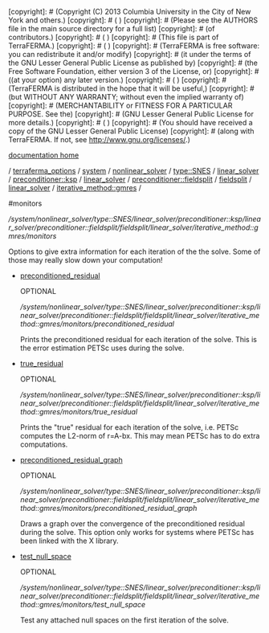 [copyright]: # (Copyright (C) 2013 Columbia University in the City of New York and others.)
[copyright]: # ( )
[copyright]: # (Please see the AUTHORS file in the main source directory for a full list)
[copyright]: # (of contributors.)
[copyright]: # ( )
[copyright]: # (This file is part of TerraFERMA.)
[copyright]: # ( )
[copyright]: # (TerraFERMA is free software: you can redistribute it and/or modify)
[copyright]: # (it under the terms of the GNU Lesser General Public License as published by)
[copyright]: # (the Free Software Foundation, either version 3 of the License, or)
[copyright]: # ((at your option) any later version.)
[copyright]: # ( )
[copyright]: # (TerraFERMA is distributed in the hope that it will be useful,)
[copyright]: # (but WITHOUT ANY WARRANTY; without even the implied warranty of)
[copyright]: # (MERCHANTABILITY or FITNESS FOR A PARTICULAR PURPOSE. See the)
[copyright]: # (GNU Lesser General Public License for more details.)
[copyright]: # ( )
[copyright]: # (You should have received a copy of the GNU Lesser General Public License)
[copyright]: # (along with TerraFERMA. If not, see <http://www.gnu.org/licenses/>.)

[documentation home](Documentation)

/ [terraferma_options](../../../../../../../../../../../terraferma_options) / [system](../../../../../../../../../../system) / [nonlinear_solver](../../../../../../../../../nonlinear_solver) / [type::SNES](../../../../../../../../type__SNES) / [linear_solver](../../../../../../../linear_solver) / [preconditioner::ksp](../../../../../../preconditioner__ksp) / [linear_solver](../../../../../linear_solver) / [preconditioner::fieldsplit](../../../../preconditioner__fieldsplit) / [fieldsplit](../../../fieldsplit) / [linear_solver](../../linear_solver) / [iterative_method::gmres](../iterative_method__gmres) /

#monitors

*/system/nonlinear_solver/type::SNES/linear_solver/preconditioner::ksp/linear_solver/preconditioner::fieldsplit/fieldsplit/linear_solver/iterative_method::gmres/monitors*

Options to give extra information for each iteration of the
the solve. Some of those may really slow down your computation!

* [preconditioned_residual](monitors/preconditioned_residual "child")

    OPTIONAL 

    */system/nonlinear_solver/type::SNES/linear_solver/preconditioner::ksp/linear_solver/preconditioner::fieldsplit/fieldsplit/linear_solver/iterative_method::gmres/monitors/preconditioned_residual*

    Prints the preconditioned residual for each iteration of the solve.
    This is the error estimation PETSc uses during the solve.

* [true_residual](monitors/true_residual "child")

    OPTIONAL 

    */system/nonlinear_solver/type::SNES/linear_solver/preconditioner::ksp/linear_solver/preconditioner::fieldsplit/fieldsplit/linear_solver/iterative_method::gmres/monitors/true_residual*

    Prints the "true" residual for each iteration of the solve,
    i.e. PETSc computes the L2-norm of r=A-bx. This may mean
    PETSc has to do extra computations.

* [preconditioned_residual_graph](monitors/preconditioned_residual_graph "child")

    OPTIONAL 

    */system/nonlinear_solver/type::SNES/linear_solver/preconditioner::ksp/linear_solver/preconditioner::fieldsplit/fieldsplit/linear_solver/iterative_method::gmres/monitors/preconditioned_residual_graph*

    Draws a graph over the convergence of the preconditioned residual
    during the solve. This option only works for systems where PETSc
    has been linked with the X library.

* [test_null_space](monitors/test_null_space "child")

    OPTIONAL 

    */system/nonlinear_solver/type::SNES/linear_solver/preconditioner::ksp/linear_solver/preconditioner::fieldsplit/fieldsplit/linear_solver/iterative_method::gmres/monitors/test_null_space*

    Test any attached null spaces on the first iteration of the solve.

[autogenerated]: # (This file was automatically generated from the schema file:/home/cwilson/repos/github/TerraFERMA/TerraFERMA/buckettools/schemas/solvers.rng.)

